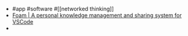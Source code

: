 - #app #software #[[networked thinking]]
- [Foam | A personal knowledge management and sharing system for VSCode](https://foambubble.github.io/foam/)
-